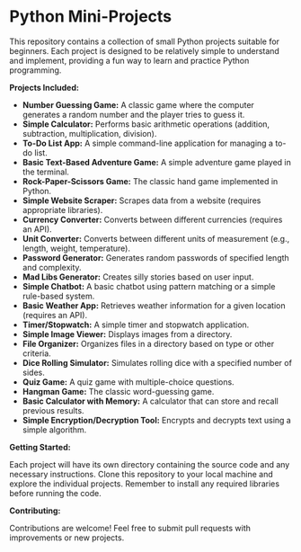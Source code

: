 # Python Mini-Projects

This repository contains a collection of small Python projects suitable for beginners.  Each project is designed to be relatively simple to understand and implement, providing a fun way to learn and practice Python programming.

**Projects Included:**

* **Number Guessing Game:** A classic game where the computer generates a random number and the player tries to guess it.
* **Simple Calculator:** Performs basic arithmetic operations (addition, subtraction, multiplication, division).
* **To-Do List App:** A simple command-line application for managing a to-do list.
* **Basic Text-Based Adventure Game:** A simple adventure game played in the terminal.
* **Rock-Paper-Scissors Game:** The classic hand game implemented in Python.
* **Simple Website Scraper:** Scrapes data from a website (requires appropriate libraries).
* **Currency Converter:** Converts between different currencies (requires an API).
* **Unit Converter:** Converts between different units of measurement (e.g., length, weight, temperature).
* **Password Generator:** Generates random passwords of specified length and complexity.
* **Mad Libs Generator:** Creates silly stories based on user input.
* **Simple Chatbot:** A basic chatbot using pattern matching or a simple rule-based system.
* **Basic Weather App:** Retrieves weather information for a given location (requires an API).
* **Timer/Stopwatch:** A simple timer and stopwatch application.
* **Simple Image Viewer:** Displays images from a directory.
* **File Organizer:** Organizes files in a directory based on type or other criteria.
* **Dice Rolling Simulator:** Simulates rolling dice with a specified number of sides.
* **Quiz Game:** A quiz game with multiple-choice questions.
* **Hangman Game:** The classic word-guessing game.
* **Basic Calculator with Memory:** A calculator that can store and recall previous results.
* **Simple Encryption/Decryption Tool:** Encrypts and decrypts text using a simple algorithm.


**Getting Started:**

Each project will have its own directory containing the source code and any necessary instructions.  Clone this repository to your local machine and explore the individual projects.  Remember to install any required libraries before running the code.


**Contributing:**

Contributions are welcome!  Feel free to submit pull requests with improvements or new projects.
